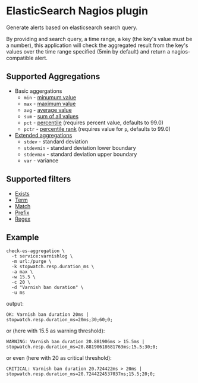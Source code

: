 # ElasticSearch Nagios plugin
Generate alerts based on elasticsearch search query.

By providing and search query, a time range, a key (the key's value must be a number), this application will check the aggregated result from the key's values over the time range specified (5min by default) and return a nagios-compatible alert.

## Supported Aggregations
- Basic aggergations
  - ```min``` - [minumum value](https://www.elastic.co/guide/en/elasticsearch/reference/current/search-aggregations-metrics-min-aggregation.html)
  - ```max``` - [maximum value](https://www.elastic.co/guide/en/elasticsearch/reference/current/search-aggregations-metrics-max-aggregation.html)
  - ```avg``` - [average value](https://www.elastic.co/guide/en/elasticsearch/reference/current/search-aggregations-metrics-avg-aggregation.html)
  - ```sum``` - [sum of all values](https://www.elastic.co/guide/en/elasticsearch/reference/current/search-aggregations-metrics-sum-aggregation.html)
  - ```pct``` - [percentile](https://www.elastic.co/guide/en/elasticsearch/reference/current/search-aggregations-metrics-percentile-aggregation.html) (requires percent value, defaults to 99.0)
  - ```pctr``` - [percentile rank](https://www.elastic.co/guide/en/elasticsearch/reference/current/search-aggregations-metrics-percentile-rank-aggregation.html) (requires value for `p`, defaults to 99.0)
- [Extended aggregations](https://www.elastic.co/guide/en/elasticsearch/reference/current/search-aggregations-metrics-extendedstats-aggregation.html)
  - ```stdev``` - standard deviation
  - ```stdevmin``` - standard deviation lower boundary
  - ```stdevmax``` - standard deviation upper boundary
  - ```var``` - variance

## Supported filters
  - [Exists](https://www.elastic.co/guide/en/elasticsearch/reference/current/query-dsl-exists-query.html)
  - [Term](https://www.elastic.co/guide/en/elasticsearch/reference/current/query-dsl-term-query.html)
  - [Match](https://www.elastic.co/guide/en/elasticsearch/reference/current/query-dsl-match-query.html)
  - [Prefix](https://www.elastic.co/guide/en/elasticsearch/reference/current/query-dsl-prefix-query.html)
  - [Regex](https://www.elastic.co/guide/en/elasticsearch/reference/current/query-dsl-regexp-query.html)

## Example

```
check-es-aggregation \
  -t service:varnishlog \
  -m url:/purge \
  -k stopwatch.resp.duration_ms \
  -a max \
  -w 15.5 \
  -c 20 \
  -d "Varnish ban duration" \
  -u ms
```

output:
```
OK: Varnish ban duration 20ms | stopwatch.resp.duration_ms=20ms;30;60;0;
```

or (here with 15.5 as warning threshold):

```
WARNING: Varnish ban duration 20.881906ms > 15.5ms | stopwatch.resp.duration_ms=20.88190618681763ms;15.5;30;0;
```

or even (here with 20 as critical threshold):
```
CRITICAL: Varnish ban duration 20.724422ms > 20ms | stopwatch.resp.duration_ms=20.7244224537037ms;15.5;20;0;
```
